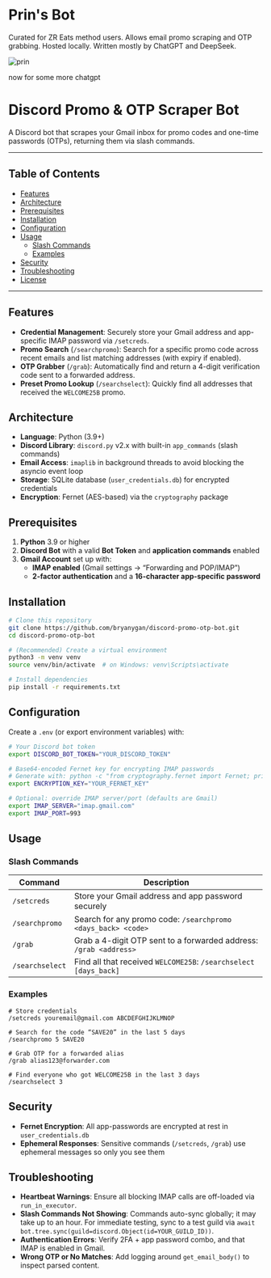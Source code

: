 
# Prin's Bot 

Curated for ZR Eats method users. Allows email promo scraping and OTP grabbing. Hosted locally. Written mostly by ChatGPT and DeepSeek.

<picture>
  <img alt="prin" src="https://i.imgur.com/r0IGEAc.png">
</picture>

now for some more chatgpt

# Discord Promo & OTP Scraper Bot

A Discord bot that scrapes your Gmail inbox for promo codes and one-time passwords (OTPs), returning them via slash commands.

---

## Table of Contents
- [Features](#features)
- [Architecture](#architecture)
- [Prerequisites](#prerequisites)
- [Installation](#installation)
- [Configuration](#configuration)
- [Usage](#usage)
  - [Slash Commands](#slash-commands)
  - [Examples](#examples)
- [Security](#security)
- [Troubleshooting](#troubleshooting)
- [License](#license)

---

## Features

- **Credential Management**: Securely store your Gmail address and app-specific IMAP password via `/setcreds`.
- **Promo Search** (`/searchpromo`): Search for a specific promo code across recent emails and list matching addresses (with expiry if enabled).
- **OTP Grabber** (`/grab`): Automatically find and return a 4-digit verification code sent to a forwarded address.
- **Preset Promo Lookup** (`/searchselect`): Quickly find all addresses that received the `WELCOME25B` promo.

## Architecture

- **Language**: Python (3.9+)
- **Discord Library**: `discord.py` v2.x with built-in `app_commands` (slash commands)
- **Email Access**: `imaplib` in background threads to avoid blocking the asyncio event loop
- **Storage**: SQLite database (`user_credentials.db`) for encrypted credentials
- **Encryption**: Fernet (AES-based) via the `cryptography` package

## Prerequisites

1. **Python** 3.9 or higher
2. **Discord Bot** with a valid **Bot Token** and **application commands** enabled
3. **Gmail Account** set up with:
   - **IMAP enabled** (Gmail settings → “Forwarding and POP/IMAP”)
   - **2-factor authentication** and a **16-character app-specific password**

## Installation

```bash
# Clone this repository
git clone https://github.com/bryanygan/discord-promo-otp-bot.git
cd discord-promo-otp-bot

# (Recommended) Create a virtual environment
python3 -m venv venv
source venv/bin/activate  # on Windows: venv\Scripts\activate

# Install dependencies
pip install -r requirements.txt
```

## Configuration

Create a `.env` (or export environment variables) with:

```bash
# Your Discord bot token
export DISCORD_BOT_TOKEN="YOUR_DISCORD_TOKEN"

# Base64-encoded Fernet key for encrypting IMAP passwords
# Generate with: python -c "from cryptography.fernet import Fernet; print(Fernet.generate_key().decode())"
export ENCRYPTION_KEY="YOUR_FERNET_KEY"

# Optional: override IMAP server/port (defaults are Gmail)
export IMAP_SERVER="imap.gmail.com"
export IMAP_PORT=993
```

## Usage

### Slash Commands

| Command             | Description                                                       |
|---------------------|-------------------------------------------------------------------|
| `/setcreds`         | Store your Gmail address and app password securely               |
| `/searchpromo`      | Search for any promo code: `/searchpromo <days_back> <code>`     |
| `/grab`             | Grab a 4-digit OTP sent to a forwarded address: `/grab <address>` |
| `/searchselect`     | Find all that received `WELCOME25B`: `/searchselect [days_back]` |

### Examples

```text
# Store credentials
/setcreds youremail@gmail.com ABCDEFGHIJKLMNOP

# Search for the code “SAVE20” in the last 5 days
/searchpromo 5 SAVE20

# Grab OTP for a forwarded alias
/grab alias123@forwarder.com

# Find everyone who got WELCOME25B in the last 3 days
/searchselect 3
```

## Security

- **Fernet Encryption**: All app-passwords are encrypted at rest in `user_credentials.db`
- **Ephemeral Responses**: Sensitive commands (`/setcreds`, `/grab`) use ephemeral messages so only you see them

## Troubleshooting

- **Heartbeat Warnings**: Ensure all blocking IMAP calls are off-loaded via `run_in_executor`.
- **Slash Commands Not Showing**: Commands auto-sync globally; it may take up to an hour. For immediate testing, sync to a test guild via `await bot.tree.sync(guild=discord.Object(id=YOUR_GUILD_ID))`.
- **Authentication Errors**: Verify 2FA + app password combo, and that IMAP is enabled in Gmail.
- **Wrong OTP or No Matches**: Add logging around `get_email_body()` to inspect parsed content.

